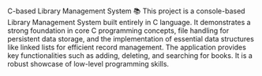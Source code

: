 C-based Library Management System 📚
This project is a console-based Library Management System built entirely in C language. It demonstrates a strong foundation in core C programming concepts, file handling for persistent data storage, and the implementation of essential data structures like linked lists for efficient record management. The application provides key functionalities such as adding, deleting, and searching for books. It is a robust showcase of low-level programming skills.
